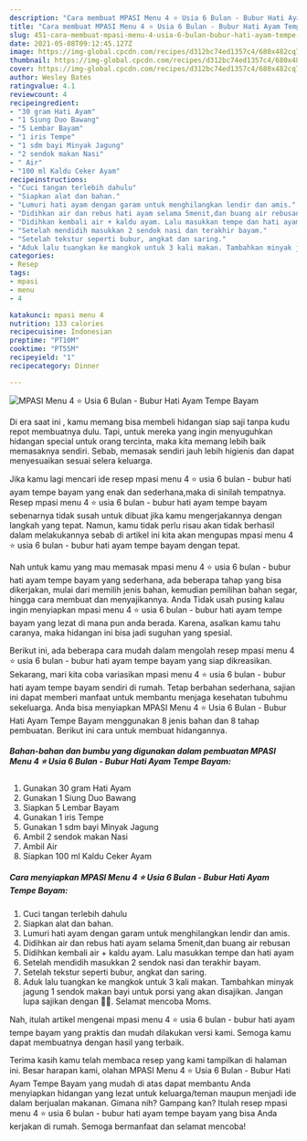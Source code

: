 ```yaml
---
description: "Cara membuat MPASI Menu 4 ⭐ Usia 6 Bulan - Bubur Hati Ayam Tempe Bayam Sederhana Untuk Jualan"
title: "Cara membuat MPASI Menu 4 ⭐ Usia 6 Bulan - Bubur Hati Ayam Tempe Bayam Sederhana Untuk Jualan"
slug: 451-cara-membuat-mpasi-menu-4-usia-6-bulan-bubur-hati-ayam-tempe-bayam-sederhana-untuk-jualan
date: 2021-05-08T09:12:45.127Z
image: https://img-global.cpcdn.com/recipes/d312bc74ed1357c4/680x482cq70/mpasi-menu-4-⭐-usia-6-bulan-bubur-hati-ayam-tempe-bayam-foto-resep-utama.jpg
thumbnail: https://img-global.cpcdn.com/recipes/d312bc74ed1357c4/680x482cq70/mpasi-menu-4-⭐-usia-6-bulan-bubur-hati-ayam-tempe-bayam-foto-resep-utama.jpg
cover: https://img-global.cpcdn.com/recipes/d312bc74ed1357c4/680x482cq70/mpasi-menu-4-⭐-usia-6-bulan-bubur-hati-ayam-tempe-bayam-foto-resep-utama.jpg
author: Wesley Bates
ratingvalue: 4.1
reviewcount: 4
recipeingredient:
- "30 gram Hati Ayam"
- "1 Siung Duo Bawang"
- "5 Lembar Bayam"
- "1 iris Tempe"
- "1 sdm bayi Minyak Jagung"
- "2 sendok makan Nasi"
- " Air"
- "100 ml Kaldu Ceker Ayam"
recipeinstructions:
- "Cuci tangan terlebih dahulu"
- "Siapkan alat dan bahan."
- "Lumuri hati ayam dengan garam untuk menghilangkan lendir dan amis."
- "Didihkan air dan rebus hati ayam selama 5menit,dan buang air rebusan"
- "Didihkan kembali air + kaldu ayam. Lalu masukkan tempe dan hati ayam"
- "Setelah mendidih masukkan 2 sendok nasi dan terakhir bayam."
- "Setelah tekstur seperti bubur, angkat dan saring."
- "Aduk lalu tuangkan ke mangkok untuk 3 kali makan. Tambahkan minyak jagung 1 sendok makan bayi untuk porsi yang akan disajikan. Jangan lupa sajikan dengan 💞💝. Selamat mencoba Moms."
categories:
- Resep
tags:
- mpasi
- menu
- 4

katakunci: mpasi menu 4 
nutrition: 133 calories
recipecuisine: Indonesian
preptime: "PT10M"
cooktime: "PT55M"
recipeyield: "1"
recipecategory: Dinner

---
```



![MPASI Menu 4 ⭐ Usia 6 Bulan - Bubur Hati Ayam Tempe Bayam](https://img-global.cpcdn.com/recipes/d312bc74ed1357c4/680x482cq70/mpasi-menu-4-⭐-usia-6-bulan-bubur-hati-ayam-tempe-bayam-foto-resep-utama.jpg)

Di era  saat ini , kamu memang bisa membeli hidangan siap saji tanpa kudu repot membuatnya dulu. Tapi, untuk mereka yang ingin menyuguhkan hidangan special untuk orang tercinta, maka kita memang lebih baik memasaknya sendiri. Sebab, memasak sendiri jauh lebih higienis dan dapat menyesuaikan sesuai selera keluarga.

Jika kamu lagi mencari ide resep mpasi menu 4 ⭐ usia 6 bulan - bubur hati ayam tempe bayam yang enak dan sederhana,maka di sinilah tempatnya. Resep mpasi menu 4 ⭐ usia 6 bulan - bubur hati ayam tempe bayam  sebenarnya tidak susah untuk dibuat jika kamu mengerjakannya dengan langkah yang tepat. Namun, kamu tidak perlu risau akan tidak berhasil dalam melakukannya 
sebab di artikel ini kita akan mengupas mpasi menu 4 ⭐ usia 6 bulan - bubur hati ayam tempe bayam dengan tepat.  



Nah untuk kamu yang mau memasak mpasi menu 4 ⭐ usia 6 bulan - bubur hati ayam tempe bayam yang sederhana, ada beberapa tahap yang bisa dikerjakan, mulai dari memilih jenis bahan, kemudian pemilihan bahan segar, hingga cara membuat dan menyajikannya. Anda Tidak usah pusing kalau ingin menyiapkan mpasi menu 4 ⭐ usia 6 bulan - bubur hati ayam tempe bayam yang lezat di mana pun anda berada. Karena, asalkan kamu  tahu caranya, maka hidangan ini bisa jadi suguhan yang spesial.

Berikut ini, ada beberapa cara mudah dalam mengolah resep mpasi menu 4 ⭐ usia 6 bulan - bubur hati ayam tempe bayam yang siap dikreasikan. Sekarang, mari kita coba variasikan mpasi menu 4 ⭐ usia 6 bulan - bubur hati ayam tempe bayam sendiri di rumah. Tetap berbahan sederhana, sajian ini dapat memberi manfaat untuk membantu menjaga kesehatan tubuhmu sekeluarga. Anda bisa menyiapkan MPASI Menu 4 ⭐ Usia 6 Bulan - Bubur Hati Ayam Tempe Bayam menggunakan 8 jenis bahan dan 8 tahap pembuatan. Berikut ini cara untuk membuat hidangannya.

<!--inarticleads1-->

##### Bahan-bahan dan bumbu yang digunakan dalam pembuatan MPASI Menu 4 ⭐ Usia 6 Bulan - Bubur Hati Ayam Tempe Bayam:

1. Gunakan 30 gram Hati Ayam
1. Gunakan 1 Siung Duo Bawang
1. Siapkan 5 Lembar Bayam
1. Gunakan 1 iris Tempe
1. Gunakan 1 sdm bayi Minyak Jagung
1. Ambil 2 sendok makan Nasi
1. Ambil  Air
1. Siapkan 100 ml Kaldu Ceker Ayam




<!--inarticleads2-->

##### Cara menyiapkan MPASI Menu 4 ⭐ Usia 6 Bulan - Bubur Hati Ayam Tempe Bayam:

1. Cuci tangan terlebih dahulu
1. Siapkan alat dan bahan.
1. Lumuri hati ayam dengan garam untuk menghilangkan lendir dan amis.
1. Didihkan air dan rebus hati ayam selama 5menit,dan buang air rebusan
1. Didihkan kembali air + kaldu ayam. Lalu masukkan tempe dan hati ayam
1. Setelah mendidih masukkan 2 sendok nasi dan terakhir bayam.
1. Setelah tekstur seperti bubur, angkat dan saring.
1. Aduk lalu tuangkan ke mangkok untuk 3 kali makan. Tambahkan minyak jagung 1 sendok makan bayi untuk porsi yang akan disajikan. Jangan lupa sajikan dengan 💞💝. Selamat mencoba Moms.




Nah, itulah artikel mengenai  mpasi menu 4 ⭐ usia 6 bulan - bubur hati ayam tempe bayam  yang praktis dan mudah dilakukan versi kami. Semoga kamu dapat membuatnya dengan hasil yang terbaik. 

Terima kasih kamu telah membaca resep yang kami tampilkan di halaman ini. Besar harapan kami, olahan  MPASI Menu 4 ⭐ Usia 6 Bulan - Bubur Hati Ayam Tempe Bayam yang mudah di atas dapat membantu Anda menyiapkan hidangan yang lezat untuk keluarga/teman maupun menjadi ide dalam berjualan makanan. Gimana nih? Gampang kan? Itulah resep mpasi menu 4 ⭐ usia 6 bulan - bubur hati ayam tempe bayam yang bisa Anda kerjakan di rumah. Semoga bermanfaat dan selamat mencoba!

